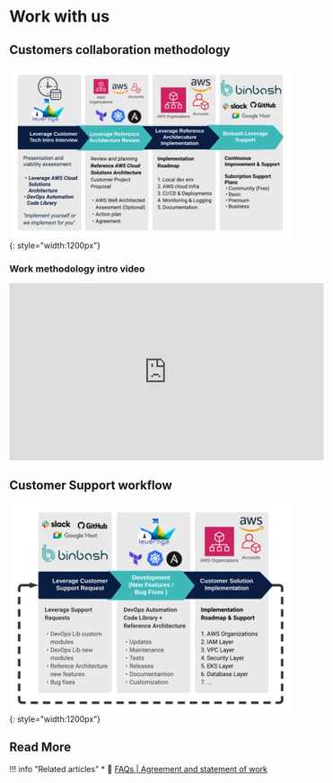 # Work with us


## Customers collaboration methodology  
![leverage-worflow](../assets/images/diagrams/ref-architecture-collab-methodology.png "Leverage"){: style="width:1200px"}

### Work methodology intro video
<iframe width="560" height="315" src="https://www.youtube.com/embed/Fl-t9Acr6o8" title="YouTube video player" frameborder="0" allow="accelerometer; autoplay; clipboard-write; encrypted-media; gyroscope; picture-in-picture" allowfullscreen></iframe>

## Customer Support workflow  
![leverage-support](../assets/images/diagrams/ref-architecture-support.png "Leverage"){: style="width:1200px"}

## Read More

!!! info "Related articles"
    * :ledger: [FAQs | Agreement and statement of work](./work-with-us/faqs/#agreement-and-statement-of-work)
